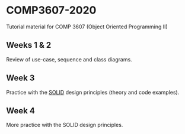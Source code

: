# COMP3607-2020

Tutorial material for COMP 3607 (Object Oriented Programming II)

## Weeks 1 & 2

Review of use-case, sequence and class diagrams.

## Week 3

Practice with the [SOLID](https://medium.com/mindorks/solid-principles-explained-with-examples-79d1ce114ace) design principles (theory and code examples).

## Week 4

More practice with the SOLID design principles.
